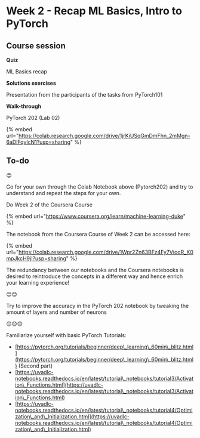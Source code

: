# Week 2 - Recap ML Basics, Intro to PyTorch

## Course session

**Quiz**

ML Basics recap



**Solutions exercises**

Presentation from the participants of the tasks from PyTorch101



**Walk-through**

PyTorch 202 (Lab 02)

{% embed url="https://colab.research.google.com/drive/1jrKiUSqGmDmFhn_2mMgn-6aDlFqvlcN1?usp=sharing" %}



## **To-do**

😊

Go for your own through the Colab Notebook above (Pytorch202) and try to understand and repeat the steps for your own.

Do Week 2 of the Coursera Course

{% embed url="https://www.coursera.org/learn/machine-learning-duke" %}

The notebook from the Coursera Course of Week 2 can be accessed here:

{% embed url="https://colab.research.google.com/drive/1Wpr2Zn63BFz4Fy7ViooR_K0mpJkcH9jI?usp=sharing" %}

The redundancy between our notebooks and the Coursera notebooks is desired to reintroduce the concepts in a different way and hence enrich your learning experience!

😊😊

Try to improve the accuracy in the PyTorch 202 notebook by tweaking the amount of layers and number of neurons

😊😊😊

Familiarize yourself with basic PyTorch Tutorials:

* [https://pytorch.org/tutorials/beginner/deep\_learning\_60min\_blitz.html](https://pytorch.org/tutorials/beginner/deep\_learning\_60min\_blitz.html) (Second part)
* [https://uvadlc-notebooks.readthedocs.io/en/latest/tutorial\_notebooks/tutorial3/Activation\_Functions.html](https://uvadlc-notebooks.readthedocs.io/en/latest/tutorial\_notebooks/tutorial3/Activation\_Functions.html)
* [https://uvadlc-notebooks.readthedocs.io/en/latest/tutorial\_notebooks/tutorial4/Optimization\_and\_Initialization.html](https://uvadlc-notebooks.readthedocs.io/en/latest/tutorial\_notebooks/tutorial4/Optimization\_and\_Initialization.html)
